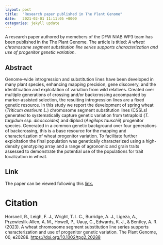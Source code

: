 ```yaml
---
layout: post
title:  "Research paper published in The Plant Genome"
date:   2021-02-01 11:11:05 +0000
categories: jekyll update
---
```



A research paper authored by memebers of the DFW NIAB WP3 team has been published in the The Plant Genome. The article is titled: *A wheat chromosome segment substitution line series supports characterization and use of progenitor genetic variation*.

## Abstract

Genome-wide introgression and substitution lines have been developed in many plant species, enhancing mapping precision, gene discovery, and the identification and exploitation of variation from wild relatives. Created over multiple generations of crossing and/or backcrossing accompanied by marker-assisted selection, the resulting introgression lines are a fixed genetic resource. In this study we report the development of spring wheat (*Triticum aestivum L.*) chromosome segment substitution lines (CSSLs) generated to systematically capture genetic variation from tetraploid (*T. turgidum* ssp. *dicoccoides*) and diploid (*Aegilops tauschii*) progenitor species. Generated in a common genetic background over four generations of backcrossing, this is a base resource for the mapping and characterization of wheat progenitor variation. To facilitate further exploitation the final population was genetically characterized using a high-density genotyping array and a range of agronomic and grain traits assessed to demonstrate the potential use of the populations for trait localization in wheat.
## Link

The paper can be viewed following this [link.](https://doi.org/10.1002/tpg2.20288)

# Citation

Horsnell, R., Leigh, F. J., Wright, T. I. C., Burridge, A. J., Ligeza, A., Przewieslik-Allen, A. M., Howell, P., Uauy, C., Edwards, K. J., & Bentley, A. R. (2023). A wheat chromosome segment substitution line series supports characterization and use of progenitor genetic variation. The Plant Genome, 00, e20288. https://doi.org/10.1002/tpg2.20288